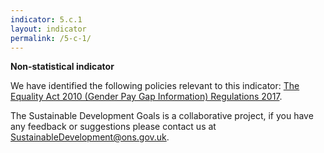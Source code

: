 ```yaml
---
indicator: 5.c.1
layout: indicator
permalink: /5-c-1/
---
```

**Non-statistical indicator**

We have identified the following policies relevant to this indicator: [The Equality Act 2010 (Gender Pay Gap Information) Regulations 2017](https://www.legislation.gov.uk/ukdsi/2017/9780111152010).

The Sustainable Development Goals is a collaborative project, if you have any feedback or suggestions please contact us at <SustainableDevelopment@ons.gov.uk>.